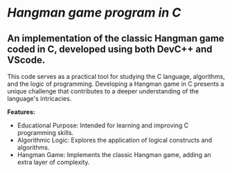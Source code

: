 # **_Hangman game program in C_** 

## An implementation of the classic Hangman game coded in C, developed using both DevC++ and VScode. 

This code serves as a practical tool for studying the C language, algorithms, and the logic of programming. Developing a Hangman game in C presents a unique challenge that contributes to a deeper understanding of the language's intricacies.

**Features:**

- Educational Purpose: Intended for learning and improving C programming skills.
- Algorithmic Logic: Explores the application of logical constructs and algorithms.
- Hangman Game: Implements the classic Hangman game, adding an extra layer of complexity.
